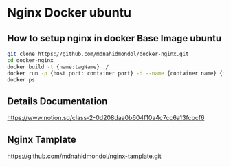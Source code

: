 # Nginx Docker ubuntu

## How to setup nginx in docker Base Image ubuntu


```sh
git clone https://github.com/mdnahidmondol/docker-nginx.git
cd docker-nginx
docker build -t {name:tagName} ./
docker run -p {host port: container port} -d --name {container name} {image name}
docker ps  
```
## Details Documentation

https://www.notion.so/class-2-0d208daa0b604f10a4c7cc6a13fcbcf6


## Nginx Tamplate

https://github.com/mdnahidmondol/nginx-tamplate.git
